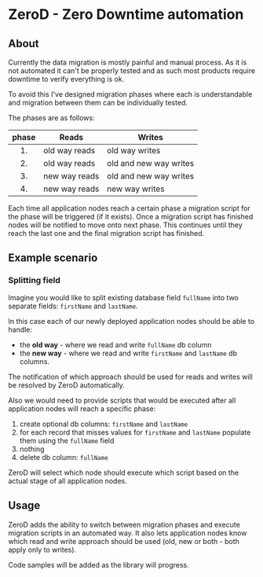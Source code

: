 # ZeroD - Zero Downtime automation

## About

Currently the data migration is mostly painful and manual process. As it is not automated it can't be properly tested and as such most products require downtime to verify everything is ok.

To avoid this I've designed migration phases where each is understandable and migration between them can be individually tested.

The phases are as follows:

| phase | Reads         | Writes                 |
|:-----:|---------------|------------------------|
| 1.    | old way reads | old way writes         |
| 2.    | old way reads | old and new way writes |
| 3.    | new way reads | old and new way writes |
| 4.    | new way reads | new way writes         |

Each time all application nodes reach a certain phase a migration script for the phase will be triggered (if it exists). Once a migration script has finished nodes will be notified to move onto next phase. This continues until they reach the last one and the final migration script has finished.

## Example scenario

### Splitting field

Imagine you would like to split existing database field `fullName` into two separate fields: `firstName` and `lastName`.

In this case each of our newly deployed application nodes should be able to handle:
- the **old way** - where we read and write `fullName` db column
- the **new way** - where we read and write `firstName` and `lastName` db columns.

The notification of which approach should be used for reads and writes will be resolved by ZeroD automatically.

Also we would need to provide scripts that would be executed after all application nodes will reach a specific phase:

1. create optional db columns: `firstName` and `lastName`
2. for each record that misses values for `firstName` and `lastName` populate them using the `fullName` field
3. nothing
4. delete db column: `fullName`

ZeroD will select which node should execute which script based on the actual stage of all application nodes.

## Usage

ZeroD adds the ability to switch between migration phases and execute migration scripts in an automated way. It also lets application nodes know which read and write approach should be used (old, new or both - both apply only to writes).

Code samples will be added as the library will progress.